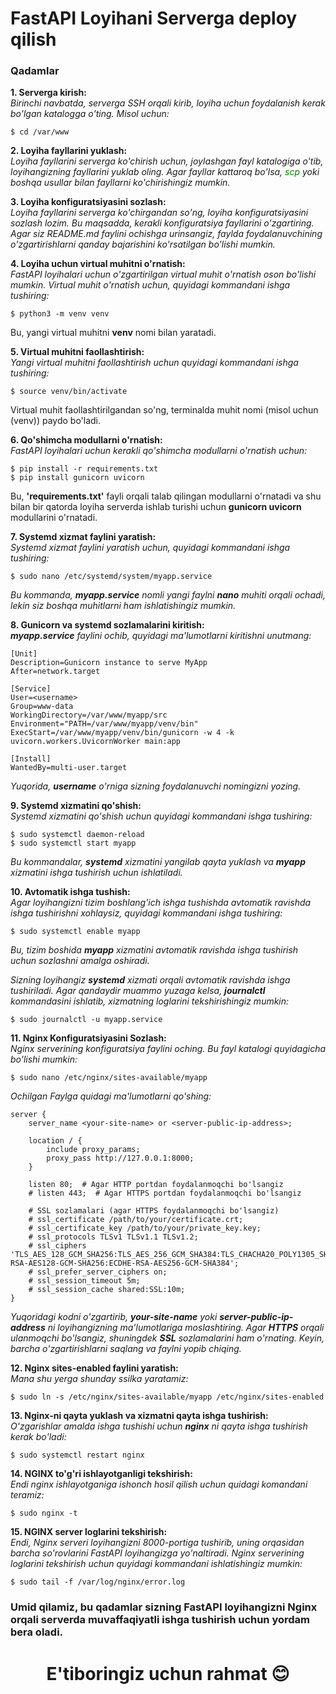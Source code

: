 <h1>FastAPI Loyihani Serverga deploy qilish</h1>
<h3>Qadamlar</h3>
<b>1. Serverga kirish:</b>
<br>
<i>Birinchi navbatda, serverga SSH orqali kirib, loyiha uchun foydalanish kerak bo'lgan katalogga o'ting. Misol uchun:
</i>
<br>

    $ cd /var/www

<b>2. Loyiha fayllarini yuklash:</b>
<br>
<i>Loyiha fayllarini serverga ko'chirish uchun, joylashgan fayl katalogiga o'tib, loyihangizning fayllarini yuklab oling. Agar fayllar kattaroq bo'lsa, <i style="color: green;">scp</i> yoki boshqa usullar bilan fayllarni ko'chirishingiz mumkin.</i>

<b>3. Loyiha konfiguratsiyasini sozlash:</b>
<br>
<i>Loyiha fayllarini serverga ko'chirgandan so'ng, loyiha konfiguratsiyasini sozlash lozim. Bu maqsadda, kerakli konfiguratsiya fayllarini o'zgartiring. Agar siz README.md faylini ochishga urinsangiz, faylda foydalanuvchining o'zgartirishlarni qanday bajarishini ko'rsatilgan bo'lishi mumkin.</i>

<b>4. Loyiha uchun virtual muhitni o'rnatish:</b><br>
<i>FastAPI loyihalari uchun o'zgartirilgan virtual muhit o'rnatish oson bo'lishi mumkin. Virtual muhit o'rnatish uchun, quyidagi kommandani ishga tushiring:</i>

    $ python3 -m venv venv

Bu, yangi virtual muhitni <b>venv</b> nomi bilan yaratadi.

<b>5. Virtual muhitni faollashtirish:</b><br>
<i>Yangi virtual muhitni faollashtirish uchun quyidagi kommandani ishga tushiring:</i>

    $ source venv/bin/activate

Virtual muhit faollashtirilgandan so'ng, terminalda muhit nomi (misol uchun (venv)) paydo bo'ladi.

<b>6. Qo'shimcha modullarni o'rnatish:</b><br>
<i>FastAPI loyihalari uchun kerakli qo'shimcha modullarni o'rnatish uchun:</i>

    $ pip install -r requirements.txt
    $ pip install gunicorn uvicorn


Bu, <b>'requirements.txt'</b> fayli orqali talab qilingan modullarni o'rnatadi va shu bilan bir qatorda loyiha serverda ishlab turishi uchun <b>gunicorn uvicorn</b> modullarini o'rnatadi.

<b>7. Systemd xizmat faylini yaratish:</b><br>
<i>Systemd xizmat faylini yaratish uchun, quyidagi kommandani ishga tushiring:</i>

    $ sudo nano /etc/systemd/system/myapp.service

<i>Bu kommanda, <b>myapp.service</b> nomli yangi faylni <b>nano</b> muhiti orqali ochadi, lekin siz boshqa muhitlarni ham ishlatishingiz mumkin.</i>

<b>8. Gunicorn va systemd sozlamalarini kiritish:</b><br>
<i><b>myapp.service</b> faylini ochib, quyidagi 
ma'lumotlarni kiritishni unutmang:</i>

    [Unit]
    Description=Gunicorn instance to serve MyApp
    After=network.target

    [Service]
    User=<username>
    Group=www-data
    WorkingDirectory=/var/www/myapp/src
    Environment="PATH=/var/www/myapp/venv/bin"
    ExecStart=/var/www/myapp/venv/bin/gunicorn -w 4 -k uvicorn.workers.UvicornWorker main:app

    [Install]
    WantedBy=multi-user.target

<i>Yuqorida, <b>username</b> o'rniga sizning foydalanuvchi nomingizni yozing.</i>

<b>9. Systemd xizmatini qo'shish:</b><br>
<i>Systemd xizmatini qo'shish uchun quyidagi kommandani ishga tushiring:</i>

    $ sudo systemctl daemon-reload
    $ sudo systemctl start myapp

<i>Bu kommandalar, <b>systemd</b> xizmatini yangilab qayta yuklash va <b>myapp</b> xizmatini ishga tushirish uchun ishlatiladi.</i>

<b>10. Avtomatik ishga tushish:</b><br>
<i>Agar loyihangizni tizim boshlang'ich ishga tushishda avtomatik ravishda ishga tushirishni xohlaysiz, quyidagi kommandani ishga tushiring:</i>

    $ sudo systemctl enable myapp

<i>Bu, tizim boshida <b>myapp</b> xizmatini avtomatik ravishda ishga tushirish uchun sozlashni amalga oshiradi.</i>

<i>Sizning loyihangiz <b>systemd</b> xizmati orqali avtomatik ravishda ishga tushiriladi. Agar qandaydir muammo yuzaga kelsa, <b>journalctl</b> kommandasini ishlatib, xizmatning loglarini tekshirishingiz mumkin:</i>

    $ sudo journalctl -u myapp.service

<b>11. Nginx Konfiguratsiyasini Sozlash:</b><br>
<i>Nginx serverining konfiguratsiya faylini oching. Bu fayl katalogi quyidagicha bo'lishi mumkin:</i>

    $ sudo nano /etc/nginx/sites-available/myapp

<i>Ochilgan Faylga quidagi ma'lumotlarni qo'shing:</i>

    server {
        server_name <your-site-name> or <server-public-ip-address>;

        location / {
            include proxy_params;
            proxy_pass http://127.0.0.1:8000;
        }

        listen 80;  # Agar HTTP portdan foydalanmoqchi bo'lsangiz
        # listen 443;  # Agar HTTPS portdan foydalanmoqchi bo'lsangiz

        # SSL sozlamalari (agar HTTPS foydalanmoqchi bo'lsangiz)
        # ssl_certificate /path/to/your/certificate.crt;
        # ssl_certificate_key /path/to/your/private_key.key;
        # ssl_protocols TLSv1 TLSv1.1 TLSv1.2;
        # ssl_ciphers 'TLS_AES_128_GCM_SHA256:TLS_AES_256_GCM_SHA384:TLS_CHACHA20_POLY1305_SHA256:ECDHE-RSA-AES128-GCM-SHA256:ECDHE-RSA-AES256-GCM-SHA384';
        # ssl_prefer_server_ciphers on;
        # ssl_session_timeout 5m;
        # ssl_session_cache shared:SSL:10m;
    }


<i>Yuqoridagi kodni o'zgartirib, <b>your-site-name</b> yoki <b>server-public-ip-address</b> ni loyihangizning ma'lumotlariga moslashtiring. Agar <b>HTTPS</b> orqali ulanmoqchi bo'lsangiz, shuningdek <b>SSL</b> sozlamalarini ham o'rnating. Keyin, barcha o'zgartirishlarni saqlang va faylni yopib chiqing.</i>

<b>12. Nginx sites-enabled faylini yaratish:</b><br>
<i>Mana shu yerga shunday ssilka yaratamiz:</i>

    $ sudo ln -s /etc/nginx/sites-available/myapp /etc/nginx/sites-enabled

<b>13. Nginx-ni qayta yuklash va xizmatni qayta ishga tushirish:</b><br>
<i>O'zgarishlar amalda ishga tushishi uchun <b>nginx</b> ni qayta ishga tushirish kerak bo'ladi:</i>

    $ sudo systemctl restart nginx

<b>14. NGINX to'g'ri ishlayotganligi tekshirish:</b><br>
<i>Endi nginx ishlayotganiga ishonch hosil qilish uchun quidagi komandani teramiz: </i>

    $ sudo nginx -t


<b>15. NGINX server loglarini tekshirish:</b></br>
<i>Endi, Nginx serveri loyihangizni 8000-portiga tushirib, uning orqasidan barcha so'rovlarini FastAPI loyihangizga yo'naltiradi. Nginx serverining loglarini tekshirish uchun quyidagi kommandani ishlatishingiz mumkin:</i>

    $ sudo tail -f /var/log/nginx/error.log

<h3>Umid qilamiz, bu qadamlar sizning FastAPI loyihangizni Nginx orqali serverda muvaffaqiyatli ishga tushirish uchun yordam bera oladi.</h3>

<h1 style="text-align: center;">E'tiboringiz uchun rahmat 😊</h1>
